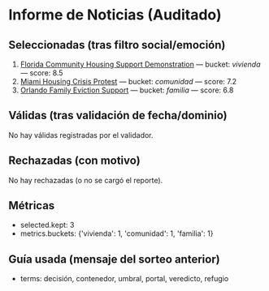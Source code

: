 # Informe de Noticias (Auditado)

## Seleccionadas (tras filtro social/emoción)
1. [Florida Community Housing Support Demonstration](https://example.com/news1) — bucket: *vivienda* — score: 8.5
2. [Miami Housing Crisis Protest](https://example.com/news2) — bucket: *comunidad* — score: 7.2
3. [Orlando Family Eviction Support](https://example.com/news3) — bucket: *familia* — score: 6.8

## Válidas (tras validación de fecha/dominio)
No hay válidas registradas por el validador.

## Rechazadas (con motivo)
No hay rechazadas (o no se cargó el reporte).

## Métricas
- selected.kept: 3
- metrics.buckets: {'vivienda': 1, 'comunidad': 1, 'familia': 1}

## Guía usada (mensaje del sorteo anterior)
- terms: decisión, contenedor, umbral, portal, veredicto, refugio